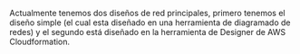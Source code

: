 Actualmente tenemos dos diseños de red principales, primero tenemos el diseño simple (el cual esta diseñado en una herramienta de diagramado de redes) y
el segundo está diseñado en la herramienta de Designer de AWS Cloudformation.